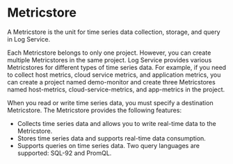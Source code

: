 # Metricstore

A Metricstore is the unit for time series data collection, storage, and query in Log Service.

Each Metricstore belongs to only one project. However, you can create multiple Metricstores in the same project. Log Service provides various Metricstores for different types of time series data. For example, if you need to collect host metrics, cloud service metrics, and application metrics, you can create a project named demo-monitor and create three Metricstores named host-metrics, cloud-service-metrics, and app-metrics in the project.

When you read or write time series data, you must specify a destination Metricstore. The Metricstore provides the following features:

-   Collects time series data and allows you to write real-time data to the Metricstore.
-   Stores time series data and supports real-time data consumption.
-   Supports queries on time series data. Two query languages are supported: SQL-92 and PromQL.

